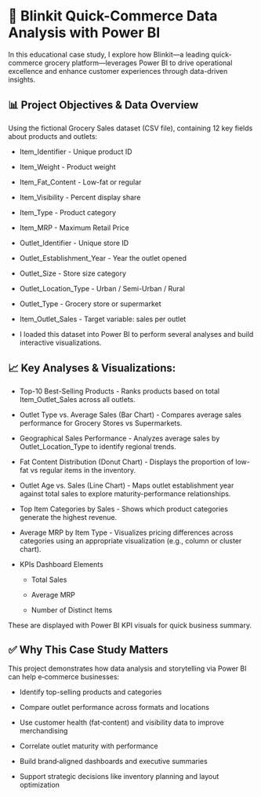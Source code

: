 # 🛒 Blinkit Quick-Commerce Data Analysis with Power BI
In this educational case study, I explore how Blinkit—a leading quick-commerce grocery platform—leverages Power BI to drive operational excellence and enhance customer experiences through data-driven insights.

## 📊 Project Objectives & Data Overview
Using the fictional Grocery Sales dataset (CSV file), containing 12 key fields about products and outlets:

- Item_Identifier	-  Unique product ID

- Item_Weight	   -   Product weight

- Item_Fat_Content -	Low-fat or regular

- Item_Visibility -	Percent display share

- Item_Type	- Product category

- Item_MRP -	Maximum Retail Price

- Outlet_Identifier -	Unique store ID

- Outlet_Establishment_Year	- Year the outlet opened

- Outlet_Size	- Store size category

- Outlet_Location_Type	- Urban / Semi-Urban / Rural

- Outlet_Type	- Grocery store or supermarket

- Item_Outlet_Sales -	Target variable: sales per outlet

- I loaded this dataset into Power BI to perform several analyses and build interactive visualizations.

## 📈 Key Analyses & Visualizations:

- Top-10 Best-Selling Products - Ranks products based on total Item_Outlet_Sales across all outlets.

- Outlet Type vs. Average Sales (Bar Chart) - Compares average sales performance for Grocery Stores vs Supermarkets.

- Geographical Sales Performance - Analyzes average sales by Outlet_Location_Type to identify regional trends.

- Fat Content Distribution (Donut Chart) - Displays the proportion of low-fat vs regular items in the inventory.

- Outlet Age vs. Sales (Line Chart) - Maps outlet establishment year against total sales to explore maturity-performance relationships.

- Top Item Categories by Sales - Shows which product categories generate the highest revenue.

- Average MRP by Item Type - Visualizes pricing differences across categories using an appropriate visualization (e.g., column or cluster chart).

- KPIs Dashboard Elements

    - Total Sales
      
    - Average MRP
      
    - Number of Distinct Items

These are displayed with Power BI KPI visuals for quick business summary.

## ✅ Why This Case Study Matters
This project demonstrates how data analysis and storytelling via Power BI can help e‑commerce businesses:

- Identify top-selling products and categories

- Compare outlet performance across formats and locations

- Use customer health (fat‑content) and visibility data to improve merchandising

- Correlate outlet maturity with performance

- Build brand‑aligned dashboards and executive summaries

- Support strategic decisions like inventory planning and layout optimization
